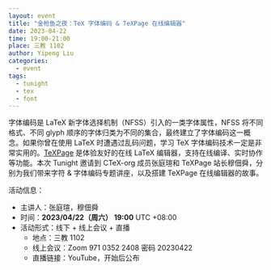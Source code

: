 ```yaml
---
layout: event
title: "金枪鱼之夜：TeX 字体编码 & TeXPage 在线编辑器"
date: 2023-04-22
time: 19:00-21:00
place: 三教 1102
author: Yipeng Liu
categories:
  - event
tags:
  - tunight
  - tex
  - font
---
```


字体编码是 LaTeX 新字体选择机制（NFSS）引入的一类字体属性，NFSS 将不同格式、不同 glyph 顺序的字体归类为不同的集合，最终建立了字体编码这一概念。如果你曾在使用 LaTeX 时遭遇过乱码问题，学习 TeX 字体编码技术一定是非常实用的。[TeXPage](https://www.texpage.com) 是体验友好的在线 LaTeX 编辑器，支持在线编译、实时协作等功能。本次 Tunight 邀请到 CTeX-org 成员张庭瑄和 TeXPage 站长穆佃舜，分别为我们带来字符 & 字体编码专题讲座，以及搭建 TeXPage 在线编辑器的故事。


活动信息：

* 主讲人：张庭瑄，穆佃舜
* 时间：**2023/04/22（周六） 19:00** UTC +08:00
* 活动形式：线下 + 线上会议 + 直播
  * 地点：三教 1102
  * 线上会议：Zoom 971 0352 2408 密码 20230422
  * 直播链接：YouTube，开始后公布

